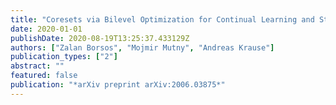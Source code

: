 ```yaml
---
title: "Coresets via Bilevel Optimization for Continual Learning and Streaming"
date: 2020-01-01
publishDate: 2020-08-19T13:25:37.433129Z
authors: ["Zalan Borsos", "Mojmir Mutny", "Andreas Krause"]
publication_types: ["2"]
abstract: ""
featured: false
publication: "*arXiv preprint arXiv:2006.03875*"
---
```


